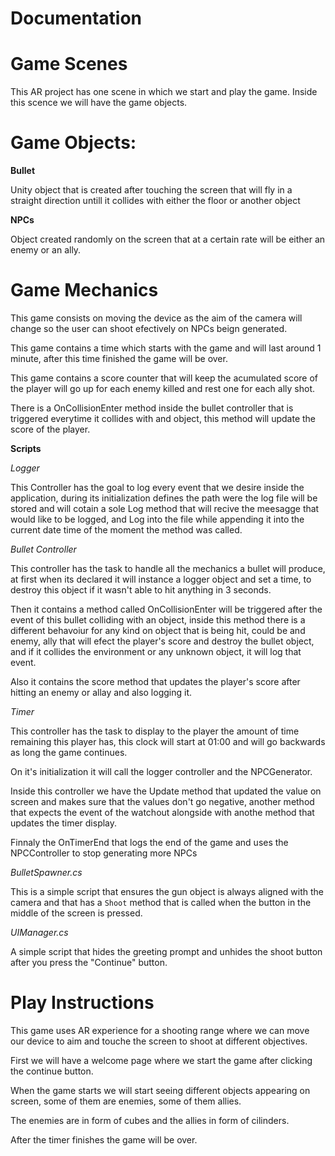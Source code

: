 Documentation
============

# Game Scenes

This AR project has one scene in which we start and play the game.
Inside this scence we will have the game objects.

# Game Objects:
**Bullet**

Unity object that is created after touching the screen that will fly in a straight direction untill it collides with either the floor or another object

**NPCs**

Object created randomly on the screen that at a certain rate will be either an enemy or an ally.

# Game Mechanics
This game consists on moving the device as the aim of the camera will change so the user can shoot efectively on NPCs beign generated.

This game contains a time which starts with the game and will last around 1 minute, after this time finished the game will be over.

This game contains a score counter that will keep the acumulated score of the player will go up for each enemy killed and rest one for each ally shot.

There is a OnCollisionEnter method inside the bullet controller that is triggered everytime it collides with and object, this method will update the score of the player.

**Scripts**

*Logger*

This Controller has the goal to log every event that we desire inside the application, during its initialization defines the path were the log file will be stored and will cotain a sole Log method that will recive the meesagge that would like to be logged, and Log into the file while appending it into the current date time of the moment the method was called.

*Bullet Controller*

This controller has the task to handle all the mechanics a bullet will produce, at first when its declared it will instance a logger object and set a time, to destroy this object if it wasn't able to hit anything in 3 seconds.

Then it contains a method called OnCollisionEnter will be triggered after the event of this bullet colliding with an object, inside this method there is a different behavoiur for any kind on object that is being hit, could be and enemy, ally that will efect the player's score and destroy the bullet object, and if it collides the environment or any unknown object, it will log that event.

Also it contains the score method that updates the player's score after hitting an enemy or allay and also logging it.

*Timer*

This controller has the task to display to the player the amount of time remaining this player has, this clock will start at 01:00 and will go backwards as long the game continues.

On it's initialization it will call the logger controller and the NPCGenerator.

Inside this controller we have the Update method that updated the value on screen and makes sure that the values don't go negative, another method that expects the event of the watchout alongside with anothe method that updates the timer display.

Finnaly the OnTimerEnd that logs the end of the game and uses the NPCController to stop generating more NPCs

*BulletSpawner.cs*

This is a simple script that ensures the gun object is always aligned with the camera and that has a `Shoot` method that is called when the button in the middle of the screen is pressed.

*UIManager.cs*

A simple script that hides the greeting prompt and unhides the shoot button after you press the "Continue" button.


Play Instructions
=================

This game uses AR experience for a shooting range where we can move our device to aim and touche the screen to shoot at different objectives.

First we will have a welcome page where we start the game after clicking the continue button.

When the game starts we will start seeing different objects appearing on screen, some of them are enemies, some of them allies.

The enemies are in form of cubes and the allies in form of cilinders.

After the timer finishes the game will be over.

